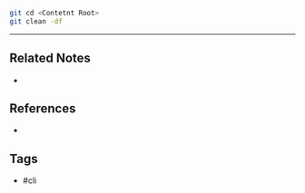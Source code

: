 ```sh
git cd <Contetnt Root>
git clean -df 
```

---
## Related Notes
- 

## References
- 

## Tags
- #cli 